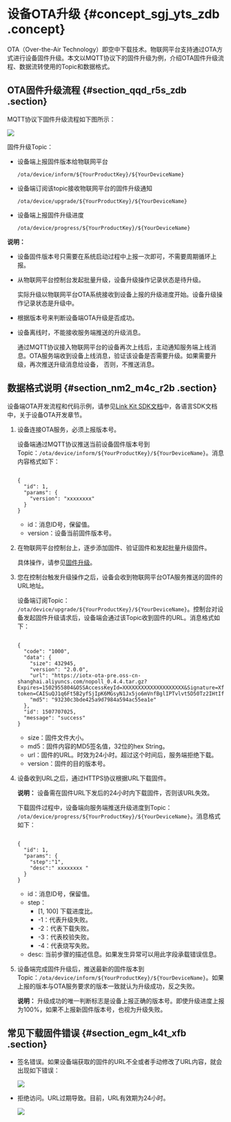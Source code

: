 # 设备OTA升级 {#concept_sgj_yts_zdb .concept}

OTA（Over-the-Air Technology）即空中下载技术。物联网平台支持通过OTA方式进行设备固件升级。本文以MQTT协议下的固件升级为例，介绍OTA固件升级流程、数据流转使用的Topic和数据格式。

## OTA固件升级流程 {#section_qqd_r5s_zdb .section}

MQTT协议下固件升级流程如下图所示：

![](http://static-aliyun-doc.oss-cn-hangzhou.aliyuncs.com/assets/img/14288/155859385911336_zh-CN.png)

固件升级Topic：

-   设备端上报固件版本给物联网平台

    ```
    /ota/device/inform/${YourProductKey}/${YourDeviceName}
    ```

-   设备端订阅该topic接收物联网平台的固件升级通知

    ```
    /ota/device/upgrade/${YourProductKey}/${YourDeviceName}
    ```

-   设备端上报固件升级进度

    ```
    /ota/device/progress/${YourProductKey}/${YourDeviceName}
    ```


**说明：** 

-   设备固件版本号只需要在系统启动过程中上报一次即可，不需要周期循环上报。
-   从物联网平台控制台发起批量升级，设备升级操作记录状态是待升级。

    实际升级以物联网平台OTA系统接收到设备上报的升级进度开始。设备升级操作记录状态是升级中。

-   根据版本号来判断设备端OTA升级是否成功。
-   设备离线时，不能接收服务端推送的升级消息。

    通过MQTT协议接入物联网平台的设备再次上线后，主动通知服务端上线消息。OTA服务端收到设备上线消息，验证该设备是否需要升级。如果需要升级，再次推送升级消息给设备， 否则，不推送消息。


## 数据格式说明 {#section_nm2_m4c_r2b .section}

设备端OTA开发流程和代码示例，请参见[Link Kit SDK文档](https://www.alibabacloud.com/help/product/93051.htm)中，各语言SDK文档中，关于设备OTA开发章节。

1.  设备连接OTA服务，必须上报版本号。

    设备端通过MQTT协议推送当前设备固件版本号到Topic：`/ota/device/inform/${YourProductKey}/${YourDeviceName}`。消息内容格式如下：

    ```
    
    {
      "id": 1,
      "params": {
        "version": "xxxxxxxx"
      }
    }
    ```

    -   id：消息ID号，保留值。
    -   version：设备当前固件版本号。
2.  在物联网平台控制台上，逐步添加固件、验证固件和发起批量升级固件。

    具体操作，请参见[固件升级](../../../../intl.zh-CN/用户指南/监控运维/固件升级.md#)。

3.  您在控制台触发升级操作之后，设备会收到物联网平台OTA服务推送的固件的URL地址。

    设备端订阅Topic： `/ota/device/upgrade/${YourProductKey}/${YourDeviceName}`。控制台对设备发起固件升级请求后，设备端会通过该Topic收到固件的URL。消息格式如下：

    ```
    
    {
      "code": "1000",
      "data": {
        "size": 432945,
        "version": "2.0.0",
        "url": "https://iotx-ota-pre.oss-cn-shanghai.aliyuncs.com/nopoll_0.4.4.tar.gz?    Expires=1502955804&OSSAccessKeyId=XXXXXXXXXXXXXXXXXXXX&Signature=XfgJu7P6DWWejstKJgXJEH0qAKU%3D&security-  token=CAISuQJ1q6Ft5B2yfSjIpK6MGsyN1Jx5jo6mVnfBglIPTvlvt5D50Tz2IHtIf3NpAusdsv03nWxT7v4flqFyTINVAEvYZJOPKGrGR0DzDbDasumZsJbo4f%2FMQBqEaXPS2MvVfJ%2BzLrf0ceusbFbpjzJ6xaCAGxypQ12iN%2B%2Fr6%2F5gdc9FcQSkL0B8ZrFsKxBltdUROFbIKP%2BpKWSKuGfLC1dysQcO1wEP4K%2BkkMqH8Uic3h%2Boy%2BgJt8H2PpHhd9NhXuV2WMzn2%2FdtJOiTknxR7ARasaBqhelc4zqA%2FPPlWgAKvkXba7aIoo01fV4jN5JXQfAU8KLO8tRjofHWmojNzBJAAPpYSSy3Rvr7m5efQrrybY1lLO6iZy%2BVio2VSZDxshI5Z3McKARWct06MWV9ABA2TTXXOi40BOxuq%2B3JGoABXC54TOlo7%2F1wTLTsCUqzzeIiXVOK8CfNOkfTucMGHkeYeCdFkm%2FkADhXAnrnGf5a4FbmKMQph2cKsr8y8UfWLC6IzvJsClXTnbJBMeuWIqo5zIynS1pm7gf%2F9N3hVc6%2BEeIk0xfl2tycsUpbL2FoaGk6BAF8hWSWYUXsv59d5Uk%3D",
        "md5": "93230c3bde425a9d7984a594ac55ea1e"
      },
      "id": 1507707025,
      "message": "success"
    }
    ```

    -   size：固件文件大小。
    -   md5：固件内容的MD5签名值，32位的hex String。
    -   url：固件的URL。时效为24小时。超过这个时间后，服务端拒绝下载。
    -   version：固件的目的版本号。
4.  设备收到URL之后，通过HTTPS协议根据URL下载固件。

    **说明：** 设备需在固件URL下发后的24小时内下载固件，否则该URL失效。

    下载固件过程中，设备端向服务端推送升级进度到Topic： `/ota/device/progress/${YourProductKey}/${YourDeviceName}`。消息格式如下：

    ```
    
    {
      "id": 1,
      "params": {
        "step":"1", 
        "desc":" xxxxxxxx "
      }   
    }
    ```

    -   id：消息ID号，保留值。
    -   step：
        -   \[1, 100\] 下载进度比。
        -   -1：代表升级失败。
        -   -2：代表下载失败。
        -   -3：代表校验失败。
        -   -4：代表烧写失败。
    -   desc: 当前步骤的描述信息。如果发生异常可以用此字段承载错误信息。
5.  设备端完成固件升级后，推送最新的固件版本到Topic：`/ota/device/inform/${YourProductKey}/${YourDeviceName}`。如果上报的版本与OTA服务要求的版本一致就认为升级成功，反之失败。

    **说明：** 升级成功的唯一判断标志是设备上报正确的版本号。即使升级进度上报为100%，如果不上报新固件版本号，也视为升级失败。


## 常见下载固件错误 {#section_egm_k4t_xfb .section}

-   签名错误。如果设备端获取的固件的URL不全或者手动修改了URL内容，就会出现如下错误：

    ![](http://static-aliyun-doc.oss-cn-hangzhou.aliyuncs.com/assets/img/13905/15585938593964_zh-CN.png)

-   拒绝访问。URL过期导致。目前，URL有效期为24小时。

    ![](http://static-aliyun-doc.oss-cn-hangzhou.aliyuncs.com/assets/img/13905/15585938593967_zh-CN.PNG)


